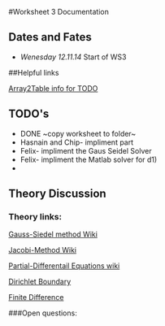 #Worksheet 3 Documentation

## Dates and Fates
*	*Wenesday 12.11.14* Start of WS3

##Helpful links

[Array2Table info for TODO](http://www.mathworks.de/help/matlab/ref/array2table.html)

## TODO's


*	DONE ~copy worksheet to folder~
*	Hasnain and Chip- impliment part 
*	Felix- impliment the Gaus Seidel Solver
*	Felix- impliment the Matlab solver for d1)
*	

## Theory Discussion
### Theory links:
[Gauss-Siedel method Wiki](http://en.wikipedia.org/wiki/Gauss-Seidel_method)

[Jacobi-Method Wiki](http://en.wikipedia.org/wiki/Jacobi_method)  

[Partial-Differentail Equations wiki](http://en.wikipedia.org/wiki/Partial_differential_equation)  

[Dirichlet Boundary](http://en.wikipedia.org/wiki/Dirichlet_boundary_condition#PDE)  

[Finite Difference](http://en.wikipedia.org/wiki/Finite_difference)  

###Open questions:
 
